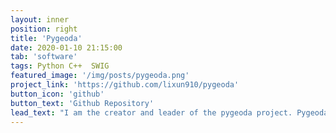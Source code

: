 ```yaml
---
layout: inner
position: right
title: 'Pygeoda'
date: 2020-01-10 21:15:00
tab: 'software'
tags: Python C++  SWIG
featured_image: '/img/posts/pygeoda.png'
project_link: 'https://github.com/lixun910/pygeoda'
button_icon: 'github'
button_text: 'Github Repository'
lead_text: "I am the creator and leader of the pygeoda project. Pygeoda is a python library for spatial data analysis based on GeoDa and libgeoda, which is a C++ library designed for programmers to do spatial data analysis using their favoriate programming languages. SWIG is used to wrapper the C++ library for building the pygeoda package, which is aimed to be easily integratd with other libraries, softwares or systems on different platforms."
---
```

